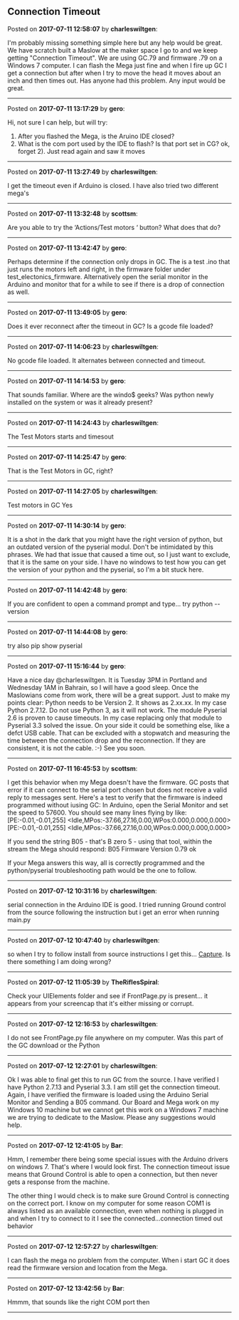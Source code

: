 ## Connection Timeout
Posted on **2017-07-11 12:58:07** by **charleswiltgen**:

I'm probably missing something simple here but any help would be great.  We have scratch built a Maslow at the maker space I go to and we keep getting "Connection Timeout".  We are using GC.79 and firmware .79 on a Windows 7 computer.  I can flash the Mega just fine and when I fire up GC I get a connection but after when I try to move the head it moves about an inch and then times out.  Has anyone had this problem.  Any input would be great.

---

Posted on **2017-07-11 13:17:29** by **gero**:

Hi, not sure I can help, but will try:
1) After you flashed the Mega, is the Aruino IDE closed?
2) What is the com port used by the IDE to flash? Is that port set in CG?
ok, forget 2). Just read again and saw it moves

---

Posted on **2017-07-11 13:27:49** by **charleswiltgen**:

I get the timeout even if Arduino is closed.  I have also tried two different mega's

---

Posted on **2017-07-11 13:32:48** by **scottsm**:

Are you able to try the ‘Actions/Test motors ‘ button? What does that do?

---

Posted on **2017-07-11 13:42:47** by **gero**:

Perhaps determine if the connection only drops in GC. The is a test .ino that just runs the motors left and right, in the firmware folder under test_electonics_firmware. Alternatively open the serial monitor in the Arduino and monitor that for a while to see if there is a drop of connection as well.

---

Posted on **2017-07-11 13:49:05** by **gero**:

Does it ever reconnect after the timeout in GC?
Is a gcode file loaded?

---

Posted on **2017-07-11 14:06:23** by **charleswiltgen**:

No gcode file loaded.  It alternates between connected and timeout.

---

Posted on **2017-07-11 14:14:53** by **gero**:

That sounds familiar. Where are the windo$ geeks? Was python newly installed on the system or was it already present?

---

Posted on **2017-07-11 14:24:43** by **charleswiltgen**:

The Test Motors starts and timesout

---

Posted on **2017-07-11 14:25:47** by **gero**:

That is the Test Motors in GC, right?

---

Posted on **2017-07-11 14:27:05** by **charleswiltgen**:

Test motors in GC Yes

---

Posted on **2017-07-11 14:30:14** by **gero**:

It is a shot in the dark that you might have the right version of python, but an outdated version of the pyserial modul. Don't be intimidated by this phrases. We had that issue that caused a time out, so I just want to exclude, that it is the same on your side. I have no windows to test how you can get the version of your python and the pyserial, so I'm a bit stuck here.

---

Posted on **2017-07-11 14:42:48** by **gero**:

If you are confident to open a command prompt and type... try
python --version

---

Posted on **2017-07-11 14:44:08** by **gero**:

try also
pip show pyserial

---

Posted on **2017-07-11 15:16:44** by **gero**:

Have a nice day @charleswiltgen. It is Tuesday 3PM in Portland and Wednesday 1AM in Bahrain, so I will have a good sleep. Once the Maslowians come from work, there will be a great support.
Just to make my points clear:
Python needs to be Version 2. It shows as 2.xx.xx. In my case Python 2.7.12. Do not use Python 3, as it will not work.
The module Pyserial 2.6 is proven to cause timeouts. In my case replacing only that module to Pyserial 3.3 solved the issue.
On your side it could be something else, like a defct USB cable. That can be excluded with a stopwatch and measuring the time between the connection drop and the reconnection. If they are consistent, it is not the cable. :-) See you soon.

---

Posted on **2017-07-11 16:45:53** by **scottsm**:

I get this behavior when my Mega doesn't have the firmware. GC posts that error if it can connect to the serial port chosen but does not receive a valid reply to messages sent.
 Here's a test to verify that the firmware is indeed programmed without iusing GC: In Arduino, open the Serial Monitor and set the speed to 57600. You should see many lines flying by like:
[PE:-0.01,-0.01,255]
<Idle,MPos:-37.66,27.16,0.00,WPos:0.000,0.000,0.000>
[PE:-0.01,-0.01,255]
<Idle,MPos:-37.66,27.16,0.00,WPos:0.000,0.000,0.000>

If you send the string B05 - that's B zero 5 - using that tool, within the stream the Mega should respond:
B05
Firmware Version 0.79
ok

If your Mega answers this way, all is correctly programmed and the python/pyserial troubleshooting path would be the one to follow.

---

Posted on **2017-07-12 10:31:16** by **charleswiltgen**:

serial connection in the Arduino IDE is good.  I tried running Ground control from the source following the instruction but i get an error when running main.py

---

Posted on **2017-07-12 10:47:40** by **charleswiltgen**:

so when I try to follow install from source instructions I get this... [Capture](//muut.com/u/maslowcnc/s1/:maslowcnc:SYD4:capture.png.jpg).  Is there something I am doing wrong?

---

Posted on **2017-07-12 11:05:39** by **TheRiflesSpiral**:

Check your UIElements folder and see if FrontPage.py is present... it appears from your screencap that it's either missing or corrupt.

---

Posted on **2017-07-12 12:16:53** by **charleswiltgen**:

I do not see FrontPage.py file anywhere on my computer.  Was this part of the GC download or the Python

---

Posted on **2017-07-12 12:27:01** by **charleswiltgen**:

Ok I was able to final get this to run GC from the source.  I have verified I have Python 2.7.13 and Pyserial 3.3.  I am still get the connection timeout.  Again, I have verified the firmware is loaded using the Arduino Serial Monitor and Sending a B05 command.  Our Board and Mega work on my Windows 10 machine but we cannot get this work on a Windows 7 machine we are trying to dedicate to the Maslow.  Please any suggestions would help.

---

Posted on **2017-07-12 12:41:05** by **Bar**:

Hmm, I remember there being some special issues with the Arduino drivers on windows 7. That's where I would look first. The connection timeout issue means that Ground Control is able to open a connection, but then never gets a response from the machine.

The other thing I would check is to make sure Ground Control is connecting on the correct port. I know on my computer for some reason COM1 is always listed as an available connection, even when nothing is plugged in and when I try to connect to it I see the connected...connection timed out behavior

---

Posted on **2017-07-12 12:57:27** by **charleswiltgen**:

I can flash the mega no problem from the computer.  When i start GC it does read the firmware version and location from the Mega.

---

Posted on **2017-07-12 13:42:56** by **Bar**:

Hmmm, that sounds like the right COM port then

---

